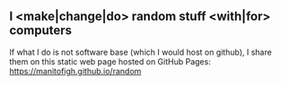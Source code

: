 ## I <make|change|do> random stuff <with|for> computers
If what I do is not software base (which I would host on github), I share them on this static web page hosted on GitHub Pages: </br>
https://manitofigh.github.io/random
